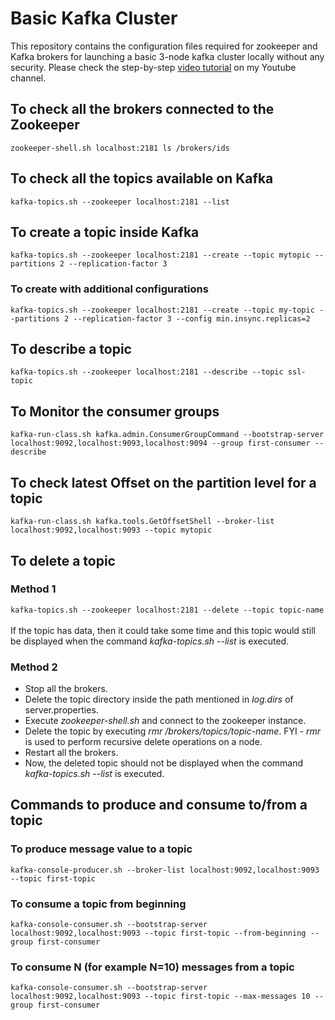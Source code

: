 # Basic Kafka Cluster
This repository contains the configuration files required for zookeeper and Kafka brokers for launching a basic 3-node kafka cluster locally without any security. Please check the step-by-step [video tutorial](https://www.youtube.com/watch?v=gwrslUOSez8) on my Youtube channel.

## To check all the brokers connected to the Zookeeper
`
zookeeper-shell.sh localhost:2181
ls /brokers/ids
`

## To check all the topics available on Kafka
`
kafka-topics.sh --zookeeper localhost:2181 --list
`

## To create a topic inside Kafka
`
kafka-topics.sh --zookeeper localhost:2181 --create --topic mytopic --partitions 2 --replication-factor 3
`
### To create with additional configurations
`
kafka-topics.sh --zookeeper localhost:2181 --create --topic my-topic --partitions 2 --replication-factor 3 --config min.insync.replicas=2
`
## To describe a topic
`
kafka-topics.sh --zookeeper localhost:2181 --describe --topic ssl-topic 
`

## To Monitor the consumer groups
`
kafka-run-class.sh kafka.admin.ConsumerGroupCommand --bootstrap-server localhost:9092,localhost:9093,localhost:9094 --group first-consumer --describe
`

## To check latest Offset on the partition level for a topic
`
kafka-run-class.sh kafka.tools.GetOffsetShell --broker-list localhost:9092,localhost:9093 --topic mytopic
`

## To delete a topic
### Method 1
`
kafka-topics.sh --zookeeper localhost:2181 --delete --topic topic-name
`
<br /><br /> If the topic has data, then it could take some time and this topic would still be displayed when the command *kafka-topics.sh --list* is executed.

### Method 2
* Stop all the brokers.
* Delete the topic directory inside the path mentioned in *log.dirs* of server.properties.
* Execute *zookeeper-shell.sh* and connect to the zookeeper instance.
* Delete the topic by executing *rmr /brokers/topics/topic-name*. FYI - *rmr* is used to perform recursive delete operations on a node.
* Restart all the brokers.
* Now, the deleted topic should not be displayed when the command *kafka-topics.sh --list* is executed. 


## Commands to produce and consume to/from a topic

### To produce message value to a topic
`
kafka-console-producer.sh --broker-list localhost:9092,localhost:9093 --topic first-topic
`

### To consume a topic from beginning
`
kafka-console-consumer.sh --bootstrap-server localhost:9092,localhost:9093 --topic first-topic --from-beginning --group first-consumer
`

### To consume N (for example N=10) messages from a topic
`
kafka-console-consumer.sh --bootstrap-server localhost:9092,localhost:9093 --topic first-topic --max-messages 10 --group first-consumer
`


